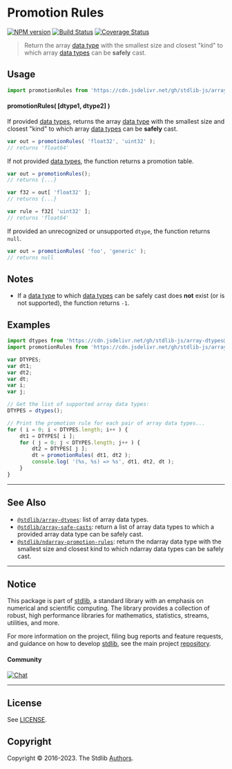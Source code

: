 <!--

@license Apache-2.0

Copyright (c) 2018 The Stdlib Authors.

Licensed under the Apache License, Version 2.0 (the "License");
you may not use this file except in compliance with the License.
You may obtain a copy of the License at

   http://www.apache.org/licenses/LICENSE-2.0

Unless required by applicable law or agreed to in writing, software
distributed under the License is distributed on an "AS IS" BASIS,
WITHOUT WARRANTIES OR CONDITIONS OF ANY KIND, either express or implied.
See the License for the specific language governing permissions and
limitations under the License.

-->

# Promotion Rules

[![NPM version][npm-image]][npm-url] [![Build Status][test-image]][test-url] [![Coverage Status][coverage-image]][coverage-url] <!-- [![dependencies][dependencies-image]][dependencies-url] -->

> Return the array [data type][@stdlib/array/dtypes] with the smallest size and closest "kind" to which array [data types][@stdlib/array/dtypes] can be **safely** cast.

<!-- Section to include introductory text. Make sure to keep an empty line after the intro `section` element and another before the `/section` close. -->

<section class="intro">

</section>

<!-- /.intro -->

<!-- Package usage documentation. -->



<section class="usage">

## Usage

```javascript
import promotionRules from 'https://cdn.jsdelivr.net/gh/stdlib-js/array-promotion-rules@deno/mod.js';
```

#### promotionRules( \[dtype1, dtype2] )

If provided [data types][@stdlib/array/dtypes], returns the array [data type][@stdlib/array/dtypes] with the smallest size and closest "kind" to which array [data types][@stdlib/array/dtypes] can be **safely** cast.

```javascript
var out = promotionRules( 'float32', 'uint32' );
// returns 'float64'
```

If not provided [data types][@stdlib/array/dtypes], the function returns a promotion table.

```javascript
var out = promotionRules();
// returns {...}

var f32 = out[ 'float32' ];
// returns {...}

var rule = f32[ 'uint32' ];
// returns 'float64'
```

If provided an unrecognized or unsupported `dtype`, the function returns `null`.

```javascript
var out = promotionRules( 'foo', 'generic' );
// returns null
```

</section>

<!-- /.usage -->

<!-- Package usage notes. Make sure to keep an empty line after the `section` element and another before the `/section` close. -->

<section class="notes">

## Notes

-   If a [data type][@stdlib/array/dtypes] to which [data types][@stdlib/array/dtypes] can be safely cast does **not** exist (or is not supported), the function returns `-1`.

</section>

<!-- /.notes -->

<!-- Package usage examples. -->

<section class="examples">

## Examples

<!-- eslint no-undef: "error" -->

```javascript
import dtypes from 'https://cdn.jsdelivr.net/gh/stdlib-js/array-dtypes@deno/mod.js';
import promotionRules from 'https://cdn.jsdelivr.net/gh/stdlib-js/array-promotion-rules@deno/mod.js';

var DTYPES;
var dt1;
var dt2;
var dt;
var i;
var j;

// Get the list of supported array data types:
DTYPES = dtypes();

// Print the promotion rule for each pair of array data types...
for ( i = 0; i < DTYPES.length; i++ ) {
    dt1 = DTYPES[ i ];
    for ( j = 0; j < DTYPES.length; j++ ) {
        dt2 = DTYPES[ j ];
        dt = promotionRules( dt1, dt2 );
        console.log( '(%s, %s) => %s', dt1, dt2, dt );
    }
}
```

</section>

<!-- /.examples -->

<!-- Section to include cited references. If references are included, add a horizontal rule *before* the section. Make sure to keep an empty line after the `section` element and another before the `/section` close. -->

<section class="references">

</section>

<!-- /.references -->

<!-- Section for related `stdlib` packages. Do not manually edit this section, as it is automatically populated. -->

<section class="related">

* * *

## See Also

-   <span class="package-name">[`@stdlib/array-dtypes`][@stdlib/array/dtypes]</span><span class="delimiter">: </span><span class="description">list of array data types.</span>
-   <span class="package-name">[`@stdlib/array-safe-casts`][@stdlib/array/safe-casts]</span><span class="delimiter">: </span><span class="description">return a list of array data types to which a provided array data type can be safely cast.</span>
-   <span class="package-name">[`@stdlib/ndarray-promotion-rules`][@stdlib/ndarray/promotion-rules]</span><span class="delimiter">: </span><span class="description">return the ndarray data type with the smallest size and closest kind to which ndarray data types can be safely cast.</span>

</section>

<!-- /.related -->

<!-- Section for all links. Make sure to keep an empty line after the `section` element and another before the `/section` close. -->


<section class="main-repo" >

* * *

## Notice

This package is part of [stdlib][stdlib], a standard library with an emphasis on numerical and scientific computing. The library provides a collection of robust, high performance libraries for mathematics, statistics, streams, utilities, and more.

For more information on the project, filing bug reports and feature requests, and guidance on how to develop [stdlib][stdlib], see the main project [repository][stdlib].

#### Community

[![Chat][chat-image]][chat-url]

---

## License

See [LICENSE][stdlib-license].


## Copyright

Copyright &copy; 2016-2023. The Stdlib [Authors][stdlib-authors].

</section>

<!-- /.stdlib -->

<!-- Section for all links. Make sure to keep an empty line after the `section` element and another before the `/section` close. -->

<section class="links">

[npm-image]: http://img.shields.io/npm/v/@stdlib/array-promotion-rules.svg
[npm-url]: https://npmjs.org/package/@stdlib/array-promotion-rules

[test-image]: https://github.com/stdlib-js/array-promotion-rules/actions/workflows/test.yml/badge.svg?branch=main
[test-url]: https://github.com/stdlib-js/array-promotion-rules/actions/workflows/test.yml?query=branch:main

[coverage-image]: https://img.shields.io/codecov/c/github/stdlib-js/array-promotion-rules/main.svg
[coverage-url]: https://codecov.io/github/stdlib-js/array-promotion-rules?branch=main

<!--

[dependencies-image]: https://img.shields.io/david/stdlib-js/array-promotion-rules.svg
[dependencies-url]: https://david-dm.org/stdlib-js/array-promotion-rules/main

-->

[chat-image]: https://img.shields.io/gitter/room/stdlib-js/stdlib.svg
[chat-url]: https://app.gitter.im/#/room/#stdlib-js_stdlib:gitter.im

[stdlib]: https://github.com/stdlib-js/stdlib

[stdlib-authors]: https://github.com/stdlib-js/stdlib/graphs/contributors

[umd]: https://github.com/umdjs/umd
[es-module]: https://developer.mozilla.org/en-US/docs/Web/JavaScript/Guide/Modules

[deno-url]: https://github.com/stdlib-js/array-promotion-rules/tree/deno
[umd-url]: https://github.com/stdlib-js/array-promotion-rules/tree/umd
[esm-url]: https://github.com/stdlib-js/array-promotion-rules/tree/esm
[branches-url]: https://github.com/stdlib-js/array-promotion-rules/blob/main/branches.md

[stdlib-license]: https://raw.githubusercontent.com/stdlib-js/array-promotion-rules/main/LICENSE

<!-- <related-links> -->

[@stdlib/array/dtypes]: https://github.com/stdlib-js/array-dtypes/tree/deno

[@stdlib/array/safe-casts]: https://github.com/stdlib-js/array-safe-casts/tree/deno

[@stdlib/ndarray/promotion-rules]: https://github.com/stdlib-js/ndarray-promotion-rules/tree/deno

<!-- </related-links> -->

</section>

<!-- /.links -->
